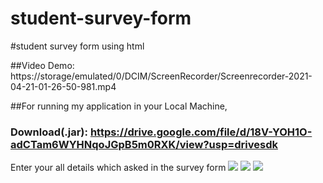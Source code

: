 # student-survey-form
#student survey form using html


##Video Demo: https://storage/emulated/0/DCIM/ScreenRecorder/Screenrecorder-2021-04-21-01-26-50-981.mp4


##For running my application in your Local Machine,


### Download(.jar): https://drive.google.com/file/d/18V-YOH1O-adCTam6WYHNqoJGpB5m0RXK/view?usp=drivesdk

Enter your all details which asked in the survey form
<img src="/storage/emulated/0/DCIM/Screenshots/Screenshot_2021-04-21-01-12-43-460_com.android.htmlviewer.jpg">
<img src="/storage/emulated/0/DCIM/Screenshots/Screenshot_2021-04-21-01-12-51-363_com.android.htmlviewer.jpg">
<img src="/storage/emulated/0/DCIM/Screenshots/Screenshot_2021-04-21-01-12-57-538_com.android.htmlviewer.jpg">
